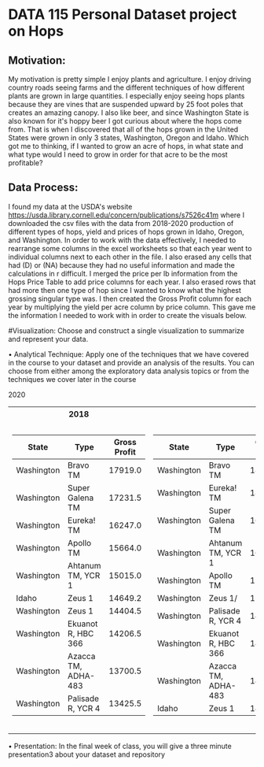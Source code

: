 # DATA 115 Personal Dataset project on Hops


## Motivation: 
   My motivation is pretty simple I enjoy plants and agriculture. I enjoy driving country roads seeing farms and the different techniques of how different plants are grown in large quantities. I especially enjoy seeing hops plants because they are vines that are suspended upward by 25 foot poles that creates an amazing canopy. I also like beer, and since Washington State is also known for it's hoppy beer I got curious about where the hops come from. That is when I discovered that all of the hops grown in the United States were grown in only 3 states, Washington, Oregon and Idaho. Which got me to thinking, if I wanted to grow an acre of hops, in what state and what type would I need to grow in order for that acre to be the most profitable? 

## Data Process: 
   I found my data at the USDA's website https://usda.library.cornell.edu/concern/publications/s7526c41m where I downloaded the csv files with the data from 2018-2020 production of different types of hops, yield and prices of hops grown in Idaho, Oregon, and Washington. 
   In order to work with the data effectively, I needed to rearrange some columns in the excel worksheets so that each year went to individual columns next to each other in the file. I also erased any cells that had (D) or (NA) because they had no useful information and made the calculations in r difficult. I merged the price per lb information from the Hops Price Table to add price columns for each year. I also erased rows that had more then one type of hop since I wanted to know what the highest grossing singular type was. I then created the Gross Profit column for each year by multiplying the yield per acre column by price column. This gave me the information I needed to work with in order to create the visuals below. 


#Visualization: 
Choose and construct a single visualization to summarize and represent your data.








• Analytical Technique: Apply one of the techniques that we have covered in the course to your
dataset and provide an analysis of the results. You can choose from either among the exploratory data
analysis topics or from the techniques we cover later in the course


<table>
<tr><th>2018 <th><th> 2019 </th><tr> 2020 </th></tr>
<tr><td>

| State | Type | Gross Profit|
| --- | --- | --- |
|Washington|	Bravo TM |	17919.0	|	
|Washington	|Super Galena TM	| 17231.5	|	
|Washington	| Eureka! TM	| 16247.0		|
|Washington	| Apollo TM	|15664.0		|
|Washington|	Ahtanum TM, YCR 1	|15015.0|		
|Idaho	|Zeus 1 |	14649.2		|
|Washington	|Zeus 1|14404.5	|	
|Washington	|Ekuanot R, HBC 366	|14206.5	|	
|Washington|	Azacca TM, ADHA-483|	13700.5	|	
|Washington	|Palisade R, YCR 4	| 13425.5	|


</td><td>

| State | Type | Gross Profit|
| --- | --- | --- |
|Washington|	Bravo TM	|18652.8		|
|Washington|	Eureka! TM|	18490.4		|
|Washington|	Super Galena TM	|16651.8	|	
|Washington|	Ahtanum TM, YCR 1	|16356.0|		
|Washington|	Apollo TM	|15863.0	|	
|Washington|	Zeus 1/	|15196.0		|
|Washington|	Palisade R, YCR 4|	14616.0	|	
|Washington|	Ekuanot R, HBC 366	|14401.4	|	
|Washington|	Azacca TM, ADHA-483	|14157.8	|	
|Idaho|	Zeus 1	|14028.0	|

</td><td>

| State | Type | Gross Profit|
| --- | --- | --- |
|Oregon|	Super Galena TM|	16806.0	|	
|Washington	|Super Galena TM	|15816.0|		
|Idaho	Idaho 7 TM	|14163.6	|	
|Oregon	|Amarillo R, VGXP01	|14160.0	|	
|Washington|	Eureka! TM|	13992.0		|
|Washington|	Bravo TM|	13848.0		|
|Oregon	|Liberty|	13734.0		|
|Idaho	Mosaic R, HBC 369|	13543.0|		
|Washington	|Apollo TM	|13488.0	|	
|Washington	|Ekuanot R, HBC 366	|12948.0	|

<tr><td></table>

• Presentation: In the final week of class, you will give a three minute presentation3 about your
dataset and repository



